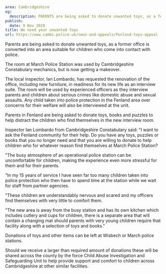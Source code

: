 ```yaml
area: Cambridgeshire
og:
  description: PARENTS are being asked to donate unwanted toys, as a former office is converted into an area suitable for children who come into contact with police.
publish:
  date: 9 Nov 2018
title: We need your unwanted toys
url: https://www.cambs.police.uk/news-and-appeals/Fenland-toys-appeal
```

Parents are being asked to donate unwanted toys, as a former office is converted into an area suitable for children who come into contact with police.

The room at March Police Station was used by Cambridgeshire Constabulary mechanics, but is now getting a makeover.

The local inspector, Ian Lombardo, has requested the renovation of the office, including new furniture, in readiness for its new life as an interview suite. The room will be used by experienced officers as they interview parents and children about serious crimes like domestic abuse and sexual assaults. Any child taken into police protection in the Fenland area over concerns for their welfare will also be interviewed at the unit.

Parents in Fenland are being asked to donate toys, books and puzzles to help distract the children who find themselves in the new interview room.

Inspector Ian Lombardo from Cambridgeshire Constabulary said: "I want to ask the Fenland community for their help. Do you have any toys, puzzles or books that you no longer need and that you are willing to donate to help children who for whatever reason find themselves at March Police Station?

"The busy atmosphere of an operational police station can be uncomfortable for children, making the experience even more stressful for them and for their parents.

"In my 15 years of service I have seen far too many children taken into police protection who then have to spend time at the station while we wait for staff from partner agencies.

"These children are understandably nervous and scared and my officers find themselves with very little to comfort them.

"The new area is away from the busy station and has its own kitchen which includes cutlery and cups for children, there is a separate area that will contain a changing mat should parents with very young children require that facility along with a selection of toys and books."

Donations of toys and other items can be left at Wisbech or March police stations.

Should we receive a larger than required amount of donations these will be shared across the county by the force Child Abuse Investigation and Safeguarding Unit to help provide support and comfort to children across Cambridgeshire at other similar facilities.
